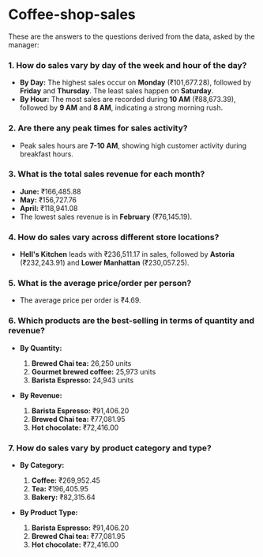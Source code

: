 # Coffee-shop-sales

These are the answers to the questions derived from the data, asked by the manager:

### 1. **How do sales vary by day of the week and hour of the day?**
- **By Day:** The highest sales occur on **Monday** (₹101,677.28), followed by **Friday** and **Thursday**. The least sales happen on **Saturday**.
- **By Hour:** The most sales are recorded during **10 AM** (₹88,673.39), followed by **9 AM** and **8 AM**, indicating a strong morning rush.

### 2. **Are there any peak times for sales activity?**
- Peak sales hours are **7-10 AM**, showing high customer activity during breakfast hours. 

### 3. **What is the total sales revenue for each month?**
- **June:** ₹166,485.88  
- **May:** ₹156,727.76  
- **April:** ₹118,941.08  
- The lowest sales revenue is in **February** (₹76,145.19).

### 4. **How do sales vary across different store locations?**
- **Hell's Kitchen** leads with ₹236,511.17 in sales, followed by **Astoria** (₹232,243.91) and **Lower Manhattan** (₹230,057.25).

### 5. **What is the average price/order per person?**
- The average price per order is ₹4.69.

### 6. **Which products are the best-selling in terms of quantity and revenue?**
- **By Quantity:**  
  1. **Brewed Chai tea:** 26,250 units  
  2. **Gourmet brewed coffee:** 25,973 units  
  3. **Barista Espresso:** 24,943 units  

- **By Revenue:**  
  1. **Barista Espresso:** ₹91,406.20  
  2. **Brewed Chai tea:** ₹77,081.95  
  3. **Hot chocolate:** ₹72,416.00  

### 7. **How do sales vary by product category and type?**
- **By Category:**  
  1. **Coffee:** ₹269,952.45  
  2. **Tea:** ₹196,405.95  
  3. **Bakery:** ₹82,315.64  

- **By Product Type:**  
  1. **Barista Espresso:** ₹91,406.20  
  2. **Brewed Chai tea:** ₹77,081.95  
  3. **Hot chocolate:** ₹72,416.00  

